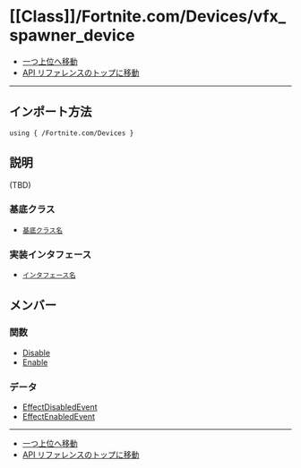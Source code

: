 # [[Class]]/Fortnite.com/Devices/vfx_spawner_device

- [一つ上位へ移動](../main.md)
- [API リファレンスのトップに移動](../../../main.md)

---

## インポート方法

```verse
using { /Fortnite.com/Devices }
```

## 説明

(TBD)

### 基底クラス

- [`基底クラス名`]()

### 実装インタフェース

- [`インタフェース名`]()

## メンバー

### 関数

- [Disable](./F_Disable/main.md)
- [Enable](./F_Enable/main.md)

### データ

- [EffectDisabledEvent](./D_EffectDisabledEvent/main.md)
- [EffectEnabledEvent](./D_EffectEnabledEvent/main.md)

---

- [一つ上位へ移動](../main.md)
- [API リファレンスのトップに移動](../../../main.md)
